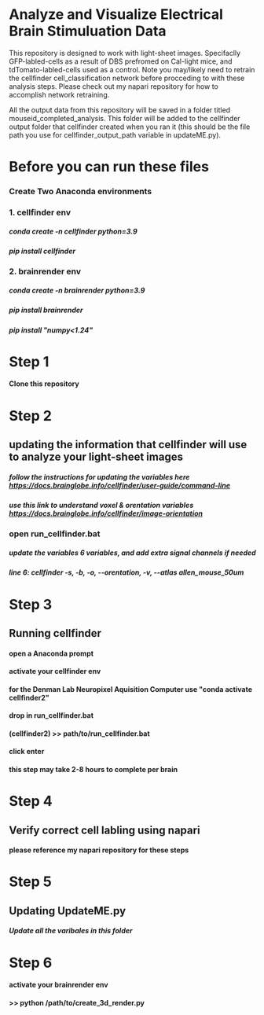 # Analyze and Visualize Electrical Brain Stimuluation Data 
This repository is designed to work with light-sheet images. 
Specifaclly GFP-labled-cells as a result of DBS prefromed on Cal-light mice, and tdTomato-labled-cells used as a control.
Note you may/likely need to retrain the cellfinder cell_classification network before procceding to with these analysis steps.
Please check out my napari repository for how to accomplish network retraining.

All the output data from this repository will be saved in a folder titled mouseid_completed_analysis. This folder will be added to the cellfinder output folder that cellfinder created when you ran it (this should be the file path you use for cellfinder_output_path variable in updateME.py).

# Before you can run these files 
### Create Two Anaconda environments 
### 1. cellfinder env
##### conda create -n cellfinder python=3.9
##### pip install cellfinder

### 2. brainrender env
##### conda create -n brainrender python=3.9
##### pip install brainrender
##### pip install "numpy<1.24"

# Step 1 
#### Clone this repository 

# Step 2
## updating the information that cellfinder will use to analyze your light-sheet images
##### follow the instructions for updating the variables here https://docs.brainglobe.info/cellfinder/user-guide/command-line
##### use this link to understand voxel & orentation variables https://docs.brainglobe.info/cellfinder/image-orientation
### open run_cellfinder.bat
##### update the variables 6 variables, and add extra signal channels if needed
##### line 6: cellfinder -s, -b, -o, --orentation, -v, --atlas allen_mouse_50um

# Step 3 
## Running cellfinder
#### open a Anaconda prompt
#### activate your cellfinder env
#### for the Denman Lab Neuropixel Aquisition Computer use "conda activate cellfinder2"
#### drop in run_cellfinder.bat
#### (cellfinder2) >> path/to/run_cellfinder.bat
#### click enter
#### this step may take 2-8 hours to complete per brain

# Step 4
## Verify correct cell labling using napari 
#### please reference my napari repository for these steps 

# Step 5
## Updating UpdateME.py
##### Update all the varibales in this folder

# Step 6
#### activate your brainrender env
#### >> python /path/to/create_3d_render.py
